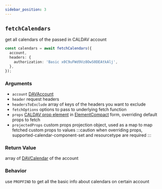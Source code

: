 ```yaml
---
sidebar_position: 3
---
```


## `fetchCalendars`

get all calendars of the passed in CALDAV account

```ts
const calendars = await fetchCalendars({
  account,
  headers: {
    authorization: 'Basic x0C9uFWd9Vz8OwS0DEAtkAlj',
  },
});
```

### Arguments

- `account` [DAVAccount](../types/DAVAccount.md)
- `header` request headers
- `headersToExclude` array of keys of the headers you want to exclude
- `fetchOptions` options to pass to underlying fetch function
- `props` [CALDAV prop element](https://datatracker.ietf.org/doc/html/rfc4791#section-9.6.4) in [ElementCompact](../types/ElementCompact.md) form, overriding default props to fetch
- `projectedProps` custom props projection object, used as a map to map fetched custom props to values
  :::caution
  when overriding props, supported-calendar-component-set and resourcetype are required
  :::

### Return Value

array of [DAVCalendar](../types/DAVCalendar.md) of the account

### Behavior

use `PROPFIND` to get all the basic info about calendars on certain account
